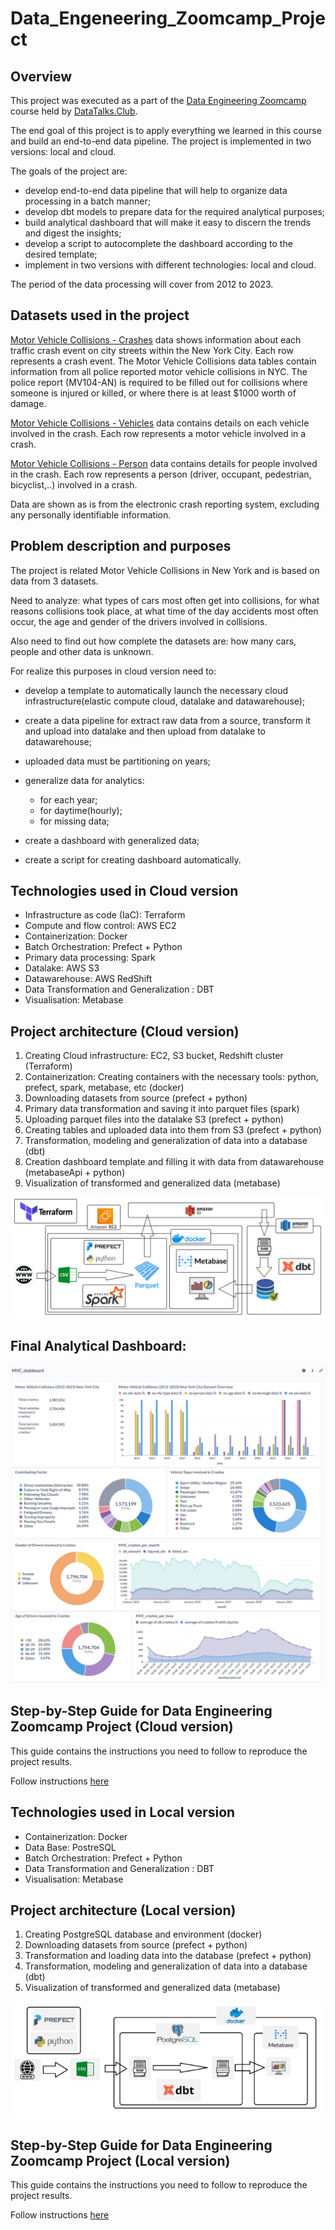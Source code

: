 # Data_Engeneering_Zoomcamp_Project

## Overview

This project was executed as a part of the [Data Engineering Zoomcamp](https://github.com/DataTalksClub/data-engineering-zoomcamp) course held by [DataTalks.Club](https://datatalks.club/). 

The end goal of this project is to apply everything we learned in this course and build an end-to-end data pipeline. The project is implemented in two versions: local and cloud.

The goals of the project are:

  * develop end-to-end data pipeline that will help to organize data processing in a batch manner;
  * develop dbt models to prepare data for the required analytical purposes;
  * build analytical dashboard that will make it easy to discern the trends and digest the insights;
  * develop a script to autocomplete the dashboard according to the desired template;
  * implement in two versions with different technologies: local and cloud.
  
The period of the data processing will cover from 2012 to 2023.

## Datasets used in the project

[Motor Vehicle Collisions - Crashes](https://data.cityofnewyork.us/Public-Safety/Motor-Vehicle-Collisions-Crashes/h9gi-nx95) data shows information about each traffic crash event on city streets within the New York City.  Each row represents a crash event. The Motor Vehicle Collisions data tables contain information from all police reported motor vehicle collisions in NYC. The police report (MV104-AN) is required to be filled out for collisions where someone is injured or killed, or where there is at least $1000 worth of damage.

[Motor Vehicle Collisions - Vehicles](https://data.cityofnewyork.us/Public-Safety/Motor-Vehicle-Collisions-Vehicles/bm4k-52h4) data contains details on each vehicle involved in the crash. Each row represents a motor vehicle involved in a crash. 

[Motor Vehicle Collisions - Person](https://data.cityofnewyork.us/Public-Safety/Motor-Vehicle-Collisions-Person/f55k-p6yu) data contains details for people involved in the crash. Each row represents a person (driver, occupant, pedestrian, bicyclist,..) involved in a crash.

Data are shown as is from the electronic crash reporting system, excluding any personally identifiable information.

## Problem description and purposes

The project is related Motor Vehicle Collisions in New York and is based on data from 3 datasets. 

Need to analyze: what types of cars most often get into collisions, for what reasons collisions took place, at what time of the day accidents most often occur, the age and gender of the drivers involved in collisions. 

Also need to find out how complete the datasets are: how many cars, people and other data is unknown. 

For realize this purposes in cloud version need to:
  * develop a template to automatically launch the necessary cloud infrastructure(elastic compute cloud, datalake and datawarehouse);
  * create a data pipeline for extract raw data from a source, transform it and upload into datalake and then upload from datalake to datawarehouse;
  * uploaded data must be partitioning on years;
  * generalize data for analytics:
 
       - for each year; 
       - for daytime(hourly); 
       - for missing data;
  * create a dashboard with generalized data;
  * create a script for creating dashboard automatically.

## Technologies used in Cloud version

  * Infrastructure as code (IaC): Terraform
  * Compute and flow control: AWS EC2
  * Containerization: Docker
  * Batch Orchestration: Prefect + Python
  * Primary data processing: Spark
  * Datalake: AWS S3
  * Datawarehouse: AWS RedShift
  * Data Transformation and Generalization : DBT
  * Visualisation: Metabase

## Project architecture (Cloud version)

1. Creating Cloud infrastructure: EC2, S3 bucket, Redshift cluster (Terraform)
2. Containerization: Creating containers with the necessary tools: python, prefect, spark, metabase, etc (docker)
3. Downloading datasets from source (prefect + python)
4. Primary data transformation and saving it into parquet files (spark)
5. Uploading parquet files into the datalake S3 (prefect + python)
6. Creating tables and uploaded data into them from S3 (prefect + python)
7. Transformation, modeling and generalization of data into a database (dbt)
8. Creation dashboard template and filling it with data from datawarehouse (metabaseApi + python)
9. Visualization of transformed and generalized data (metabase)

![alt text](https://github.com/KazarkinBarys/Data_Engineering_Zoomcamp_Project/blob/main/images/Cloud/image.png)

## Final Analytical Dashboard:

![alt text](https://github.com/KazarkinBarys/Data_Engineering_Zoomcamp_Project/blob/main/images/Cloud/26_metabase_dashboard_1.jpg)
![alt text](https://github.com/KazarkinBarys/Data_Engineering_Zoomcamp_Project/blob/main/images/Cloud/26_metabase_dashboard_2.jpg)

## Step-by-Step Guide for Data Engineering Zoomcamp Project (Cloud version)

This guide contains the instructions you need to follow to reproduce the project results.

Follow instructions [here](https://github.com/KazarkinBarys/Data_Engineering_Zoomcamp_Project/tree/main/Cloud_version)

## Technologies used in Local version

  * Containerization: Docker
  * Data Base: PostreSQL
  * Batch Orchestration: Prefect + Python
  * Data Transformation and Generalization : DBT
  * Visualisation: Metabase

## Project architecture (Local version)

1. Creating PostgreSQL database and environment (docker)
2. Downloading datasets from source (prefect + python)
3. Transformation and loading data into the database (prefect + python)
4. Transformation, modeling and generalization of data into a database (dbt)
5. Visualization of transformed and generalized data (metabase)

![alt text](https://github.com/KazarkinBarys/Data_Engineering_Zoomcamp_Project/blob/main/images/Local/local-batch-processing.png)


## Step-by-Step Guide for Data Engineering Zoomcamp Project (Local version)

This guide contains the instructions you need to follow to reproduce the project results.

Follow instructions [here](https://github.com/KazarkinBarys/Data_Engineering_Zoomcamp_Project/tree/main/Local_version)
